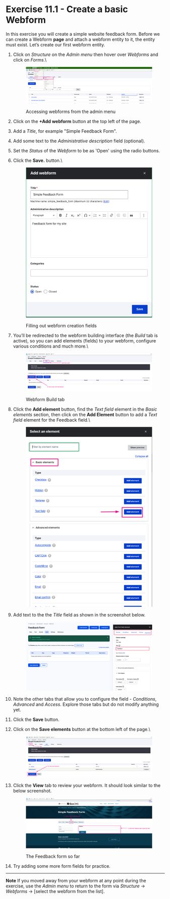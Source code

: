 # Exercise 11.1 - Create a basic Webform

In this exercise you will create a simple website feedback form. Before we can create a Webform **page** and attach a webform entity to it, the entity must exist. Let’s create our first webform entity.

1.  Click on _Structure_ on the _Admin menu_ then hover over _Webforms_ and click on _Forms_.\


    <figure><img src="../.gitbook/assets/image (51).png" alt=""><figcaption><p>Accessing webforms from the admin menu</p></figcaption></figure>
2. Click on the **+Add webform** button at the top left of the page.
3. Add a _Title_, for example "Simple Feedback Form".
4. Add some text to the _Administrative description_ field (optional).
5. Set the _Status_ of the _Webform_ to be as 'Open' using the radio buttons.
6.  Click the **Save.** button.\


    <figure><img src="../.gitbook/assets/image (52).png" alt=""><figcaption><p>Filling out webform creation fields</p></figcaption></figure>
7.  You’ll be redirected to the webform building interface (the _Build_ tab is active), so you can add elements (fields) to your webform, configure various conditions and much more.\


    <figure><img src="../.gitbook/assets/image (53).png" alt=""><figcaption><p>Webform Build tab</p></figcaption></figure>
8.  Click the **Add element** button, find the _Text field_ element in the _Basic elements_ section, then click on the **Add Element** button to add a _Text field_ element for the Feedback field.\


    <figure><img src="../.gitbook/assets/image (54).png" alt=""><figcaption></figcaption></figure>
9.  Add text to the the _Title_ field as shown in the screenshot below.

    <figure><img src="../.gitbook/assets/image (3) (1) (1) (1) (1) (1) (1) (1) (1).png" alt=""><figcaption></figcaption></figure>
10. Note the other tabs that allow you to configure the field - _Conditions_, _Advanced_ and _Access_. Explore those tabs but do not modify anything yet.
11. Click the **Save** button.
12. Click on the **Save elements** button at the bottom left of the page.\


    <figure><img src="../.gitbook/assets/image (55).png" alt=""><figcaption></figcaption></figure>
13. Click the **View** tab to review your webform. It should look similar to the below screenshot.

    <figure><img src="../.gitbook/assets/image (56).png" alt=""><figcaption><p>The Feedback form so far</p></figcaption></figure>


14. Try adding some more form fields for practice.

***

**Note** If you moved away from your webform at any point during the exercise, use the _Admin menu_ to return to the form via _Structure_ → _Webforms_ → \[select the webform from the list].
